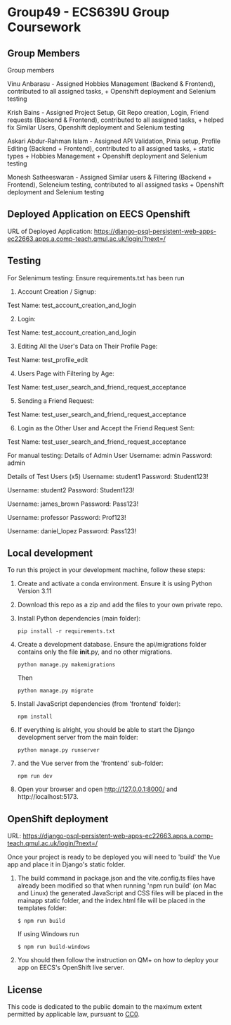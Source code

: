 # Group49 - ECS639U Group Coursework

## Group Members

Group members

Vinu Anbarasu - Assigned Hobbies Management (Backend & Frontend), contributed to all assigned tasks, + Openshift deployment and Selenium testing 

Krish Bains - Assigned Project Setup, Git Repo creation, Login, Friend requests (Backend & Frontend), contributed to all assigned tasks, + helped fix Similar Users, Openshift deployment and Selenium testing 

Askari Abdur-Rahman Islam - Assigned API Validation, Pinia setup, Profile Editing (Backend + Frontend), contributed to all assigned tasks, + static types + Hobbies Management + Openshift deployment and Selenium testing

Monesh Satheeswaran - Assigned Similar users & Filtering (Backend + Frontend), Seleneium testing, contributed to all assigned tasks + Openshift deployment and Selenium testing 

## Deployed Application on EECS Openshift 
URL of Deployed Application: https://django-psql-persistent-web-apps-ec22663.apps.a.comp-teach.qmul.ac.uk/login/?next=/ 

## Testing
For Selenimum testing: Ensure requirements.txt has been run

1. Account Creation / Signup:

Test Name: test_account_creation_and_login

2. Login:

Test Name: test_account_creation_and_login

3. Editing All the User's Data on Their Profile Page:

Test Name: test_profile_edit

4. Users Page with Filtering by Age:

Test Name: test_user_search_and_friend_request_acceptance

5. Sending a Friend Request:

Test Name: test_user_search_and_friend_request_acceptance

6. Login as the Other User and Accept the Friend Request Sent:

Test Name: test_user_search_and_friend_request_acceptance


For manual testing:
Details of Admin User
Username: admin
Password: admin 

Details of Test Users (x5)
Username: student1
Password: Student123!

Username: student2
Password: Student123!

Username: james_brown
Password: Pass123!

Username: professor
Password: Prof123!

Username: daniel_lopez
Password: Pass123!

## Local development

To run this project in your development machine, follow these steps:

1. Create and activate a conda environment. Ensure it is using Python Version 3.11

2. Download this repo as a zip and add the files to your own private repo.

3. Install Python dependencies (main folder):

    ```console
    pip install -r requirements.txt
    ```

4. Create a development database. Ensure the api/migrations folder contains only the file __init__.py, and no other migrations.

    ```console
    python manage.py makemigrations
    ```
    Then
    ```console
    python manage.py migrate
    ```


5. Install JavaScript dependencies (from 'frontend' folder):

    ```console
    npm install
    ```

6. If everything is alright, you should be able to start the Django development server from the main folder:

    ```console
    python manage.py runserver
    ```

7. and the Vue server from the 'frontend' sub-folder:

    ```console
    npm run dev
    ```

8. Open your browser and open http://127.0.0.1:8000/ and http://localhost:5173.

## OpenShift deployment

URL: https://django-psql-persistent-web-apps-ec22663.apps.a.comp-teach.qmul.ac.uk/login/?next=/

Once your project is ready to be deployed you will need to 'build' the Vue app and place it in Django's static folder.

1. The build command in package.json and the vite.config.ts files have already been modified so that when running 'npm run build' (on Mac and Linux) the generated JavaScript and CSS files will be placed in the mainapp static folder, and the index.html file will be placed in the templates folder:

    ```console
    $ npm run build
    ```

    If using Windows run

    ```console
    $ npm run build-windows
    ```

2. You should then follow the instruction on QM+ on how to deploy your app on EECS's OpenShift live server.

## License

This code is dedicated to the public domain to the maximum extent permitted by applicable law, pursuant to [CC0](http://creativecommons.org/publicdomain/zero/1.0/).
